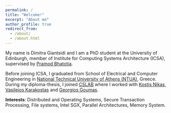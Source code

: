 ```yaml
---
permalink: /
title: "Welcome!"
excerpt: "About me"
author_profile: true
redirect_from: 
  - /about/
  - /about.html
--- 
```


My name is Dimitra Giantsidi and I am a PhD student at the University of Edinburgh, member of Institute for Computing Systems Architecture (ICSA), supervised by [Pramod Bhatotia](http://homepages.inf.ed.ac.uk/pbhatoti/). 

Before joining ICSA, I graduated from School of Electrical and Computer Engineering in [National Technical University of Athens (NTUA)](https://www.ntua.gr/en/), Greece. During my diploma-thesis, I joined [CSLAB](http://research.cslab.ece.ntua.gr/) where I worked with [Kostis Nikas](http://www.cslab.ntua.gr/~knikas/), [Vasileios Karakostas](http://www.cslab.ece.ntua.gr/~vkarakos/) and [Georgios Goumas](http://www.cslab.ntua.gr/~goumas/). 

**Interests**: Distributed and Operating Systems, Secure Transaction Processing, File systems, Intel SGX, Parallel Architectures, Memory System.

